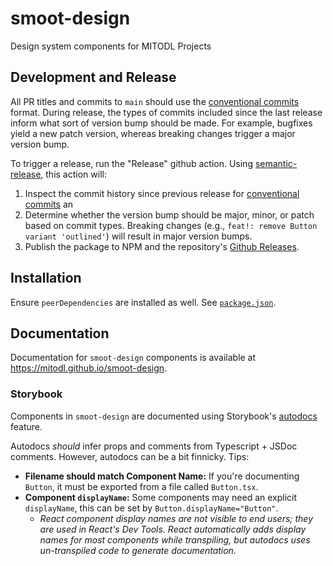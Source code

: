 # smoot-design

Design system components for MITODL Projects

## Development and Release

All PR titles and commits to `main` should use the [conventional commits](https://www.conventionalcommits.org/en/v1.0.0/) format. During release, the types of commits included since the last release inform what sort of version bump should be made. For example, bugfixes yield a new patch version, whereas breaking changes trigger a major version bump.

To trigger a release, run the "Release" github action. Using [semantic-release](https://semantic-release.gitbook.io/semantic-release), this action will:

1. Inspect the commit history since previous release for [conventional commits](https://www.conventionalcommits.org/en/v1.0.0/) an
2. Determine whether the version bump should be major, minor, or patch based on commit types. Breaking changes (e.g., `feat!: remove Button variant 'outlined'`) will result in major version bumps.
3. Publish the package to NPM and the repository's [Github Releases](https://github.com/mitodl/smoot-design/releases).

## Installation

Ensure `peerDependencies` are installed as well. See [`package.json`](./package.json).

## Documentation

Documentation for `smoot-design` components is available at https://mitodl.github.io/smoot-design.

### Storybook

Components in `smoot-design` are documented using Storybook's [autodocs](https://storybook.js.org/docs/writing-docs/autodocs) feature.

Autodocs _should_ infer props and comments from Typescript + JSDoc comments. However, autodocs can be a bit finnicky. Tips:

- **Filename should match Component Name:** If you're documenting `Button`, it must be exported from a file called `Button.tsx`.
- **Component `displayName`:** Some components may need an explicit `displayName`, this can be set by `Button.displayName="Button"`.
  - _React component display names are not visible to end users; they are used in React's Dev Tools. React automatically adds display names for most components while transpiling, but autodocs uses un-transpiled code to generate documentation._
